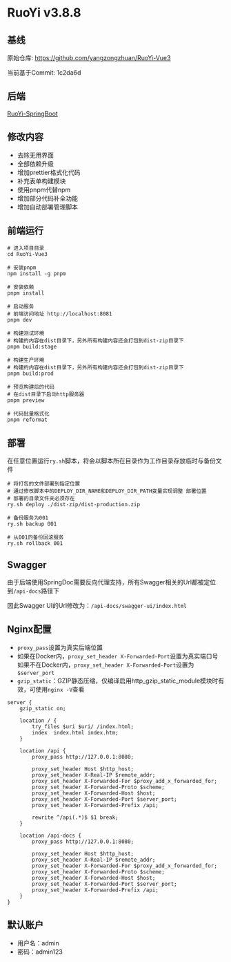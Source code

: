 # RuoYi v3.8.8

## 基线

原始仓库: https://github.com/yangzongzhuan/RuoYi-Vue3

当前基于Commit: 1c2da6d

## 后端

[RuoYi-SpringBoot](https://github.com/XFY9326/RuoYi-SpringBoot)

## 修改内容

-   去除无用界面
-   全部依赖升级
-   增加prettier格式化代码
-   补充表单构建模块
-   使用pnpm代替npm
-   增加部分代码补全功能
-   增加自动部署管理脚本

## 前端运行

```shell
# 进入项目目录
cd RuoYi-Vue3

# 安装pnpm
npm install -g pnpm

# 安装依赖
pnpm install

# 启动服务
# 前端访问地址 http://localhost:8081
pnpm dev

# 构建测试环境
# 构建的内容在dist目录下，另外所有构建内容还会打包到dist-zip目录下
pnpm build:stage

# 构建生产环境
# 构建的内容在dist目录下，另外所有构建内容还会打包到dist-zip目录下
pnpm build:prod

# 预览构建后的代码
# 在dist目录下启动http服务器
pnpm preview

# 代码批量格式化
pnpm reformat
```

## 部署

在任意位置运行`ry.sh`脚本，将会以脚本所在目录作为工作目录存放临时与备份文件

```shell
# 将打包的文件部署到指定位置
# 通过修改脚本中的DEPLOY_DIR_NAME和DEPLOY_DIR_PATH变量实现调整 部署位置
# 部署的目录文件夹必须存在
ry.sh deploy ./dist-zip/dist-production.zip

# 备份服务为001
ry.sh backup 001

# 从001的备份回滚服务
ry.sh rollback 001
```

## Swagger

由于后端使用SpringDoc需要反向代理支持，所有Swagger相关的Url都被定位到`/api-docs`路径下

因此Swagger UI的Url修改为：`/api-docs/swagger-ui/index.html`

## Nginx配置

-   `proxy_pass`设置为真实后端位置
-   如果在Docker内，`proxy_set_header X-Forwarded-Port`设置为真实端口号  
    如果不在Docker内，`proxy_set_header X-Forwarded-Port`设置为`$server_port`
-   `gzip_static`：GZIP静态压缩，仅编译启用http_gzip_static_module模块时有效，可使用`nginx -V`查看

```text
server {
    gzip_static on;

    location / {
        try_files $uri $uri/ /index.html;
        index  index.html index.htm;
    }

    location /api {
        proxy_pass http://127.0.0.1:8080;

        proxy_set_header Host $http_host;
        proxy_set_header X-Real-IP $remote_addr;
        proxy_set_header X-Forwarded-For $proxy_add_x_forwarded_for;
        proxy_set_header X-Forwarded-Proto $scheme;
        proxy_set_header X-Forwarded-Host $host;
        proxy_set_header X-Forwarded-Port $server_port;
        proxy_set_header X-Forwarded-Prefix /api;

        rewrite ^/api(.*)$ $1 break;
    }

    location /api-docs {
        proxy_pass http://127.0.0.1:8080;

        proxy_set_header Host $http_host;
        proxy_set_header X-Real-IP $remote_addr;
        proxy_set_header X-Forwarded-For $proxy_add_x_forwarded_for;
        proxy_set_header X-Forwarded-Proto $scheme;
        proxy_set_header X-Forwarded-Host $host;
        proxy_set_header X-Forwarded-Port $server_port;
        proxy_set_header X-Forwarded-Prefix /api;
    }
}
```

## 默认账户

-   用户名：admin
-   密码：admin123
